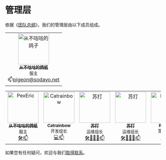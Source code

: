 # 管理层

依据《[团队总纲](main)》，我们的管理层由以下成员组成。

<table>
  <tr>
    <td align="center"><a href="https://space.bilibili.com/280664902/"><img src="https://www.minebbs.com/data/avatars/h/3/3011.jpg" width="100px;" alt="从不咕咕的鸽子"/><br /><sub><b>从不咕咕的鸽纸</b></sub></a><br /><small>服主</small><br />📫<a href="mailto:pigeon@sodayo.net" title="邮箱">pigeon@sodayo.net</a></td>
  </tr>
</table>

<table>
  <tr>
    <td align="center"><a href="https://space.bilibili.com/280664902/"><img src="https://www.minebbs.com/data/avatars/h/3/3011.jpg?1588671586" width="100px;" alt="PexEric"/><br /><sub><b>从不咕咕的鸽纸</b></sub></a><br /><small>服主</small><br /><a href="/" title="运维">🛠️</a><a href="mailto:3349525227@qq.com" title="邮箱">📫</a></td>
    <td align="center"><a href="https://space.bilibili.com/397162567"><img src="https://www.minebbs.com/data/avatars/h/1/1726.jpg?1644213938" width="100px;" alt="Catrainbow"/><br /><sub><b>Catrainbow</b></sub></a><br /><small>开发组长</small><br /><a href="https://github.com/rainbow188" title="开发">💻</a><a href="mailto:1602401265@qq.com" title="邮箱">📫</a></td>
    <td align="center"><a href="https://space.bilibili.com/349401599/"><img src="https://s1.ax1x.com/2022/07/10/jy3NR0.jpg" width="100px;" alt="苏打"/><br /><sub><b>苏打</b></sub></a><br /><small>运维组长</small><br /><a href="/" title="运维">🛠️</a><a href="/" title="人事管理">🧑‍🤝‍🧑</a><a href="mailto:42402007@qq.com" title="邮箱">📫</a></td>
    <td align="center"><a href="https://space.bilibili.com/349401599/"><img src="https://s1.ax1x.com/2022/07/10/jy3NR0.jpg" width="100px;" alt="苏打"/><br /><sub><b>苏打</b></sub></a><br /><small>运维组长</small><br /><a href="/" title="运维">🛠️</a><a href="/" title="人事管理">🧑‍🤝‍🧑</a><a href="mailto:42402007@qq.com" title="邮箱">📫</a></td>
    <td align="center"><a href="https://pexeric.gitee.io/"><img src="/img/leadership/PexEric.jpg" width="100px;" alt="PexEric"/><br /><sub><b>PexEric</b></sub></a><br /><small>策划组长</small><br /><a href="/" title="策划">📖</a><a href="/" title="服务器资源包、宣传图制作">🎨</a><a href="mailto:suoerix@gmail.com" title="邮箱">📫</a></td>
  </tr>
</table>

如果您有任何疑问，欢迎与我们[取得联系](/contact)。

